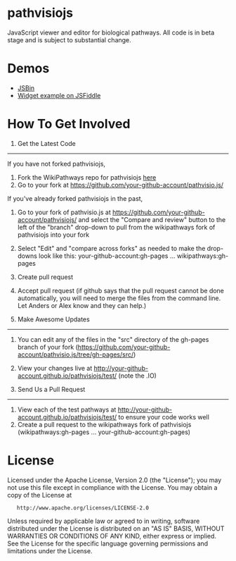pathvisiojs
============

JavaScript viewer and editor for biological pathways. All code is in beta stage and is subject to substantial change.

Demos
=====

* [JSBin](http://jsbin.com/iJUTEjU/latest)
* [Widget example on JSFiddle](http://jsfiddle.net/ariutta/RzeKd/)

How To Get Involved
===================

1. Get the Latest Code
-------------------

If you have not forked pathvisiojs,

1. Fork the WikiPathways repo for pathvisiojs [here](https://github.com/wikipathways/pathvisiojs/fork)
2. Go to your fork at https://github.com/your-github-account/pathvisio.js/

If you've already forked pathvisiojs in the past,

1. Go to your fork of pathvisio.js at https://github.com/your-github-account/pathvisiojs/ and select the "Compare and review" button to the left of the "branch" drop-down to pull from the wikipathways fork of pathvisiojs into your fork
3. Select "Edit" and "compare across forks" as needed to make the drop-downs look like this: your-github-account:gh-pages ... wikipathways:gh-pages
4. Create pull request
5. Accept pull request (if github says that the pull request cannot be done automatically, you will need to merge the files from the command line. Let Anders or Alex know and they can help.)

2. Make Awesome Updates
--------------------
1. You can edit any of the files in the "src" directory of the gh-pages branch of your fork (https://github.com/your-github-account/pathvisio.js/tree/gh-pages/src/)
4. View your changes live at http://your-github-account.github.io/pathvisiojs/test/ (note the .IO)

3. Send Us a Pull Request
-----------------
1. View each of the test pathways at http://your-github-account.github.io/pathvisiojs/test/ to ensure your code works well
2. Create a pull request to the wikipathways fork of pathvisiojs (wikipathways:gh-pages ... your-github-account:gh-pages)

License
=======

   Licensed under the Apache License, Version 2.0 (the "License");
   you may not use this file except in compliance with the License.
   You may obtain a copy of the License at

       http://www.apache.org/licenses/LICENSE-2.0

   Unless required by applicable law or agreed to in writing, software
   distributed under the License is distributed on an "AS IS" BASIS,
   WITHOUT WARRANTIES OR CONDITIONS OF ANY KIND, either express or implied.
   See the License for the specific language governing permissions and
   limitations under the License.
